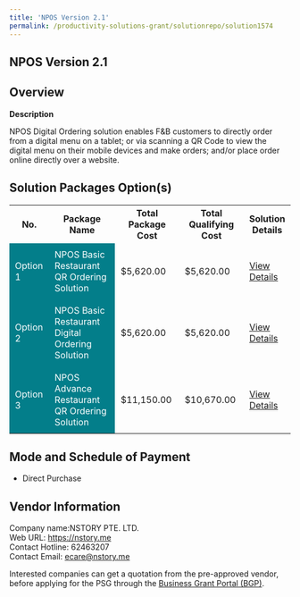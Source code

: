 ```yaml
---
title: 'NPOS Version 2.1'
permalink: /productivity-solutions-grant/solutionrepo/solution1574
---
```


## NPOS Version 2.1

## Overview

**Description**

NPOS Digital Ordering solution enables F&B customers to directly order from a digital menu on a tablet; or via scanning a QR Code to view the digital menu on their mobile devices and make orders; and/or place order online directly over a website.

## Solution Packages Option(s)

<table>
<tr>
<th><b>No.</b></th>
<th><b>Package Name</b></th>
<th><b>Total Package Cost</b></th>
<th><b>Total Qualifying Cost</b></th>
<th><b>Solution Details</b></th>
</tr>
<tr>
<td style='padding: 10px; background-color: #037E8A; color: #FFFFFF;'>Option 1</td>
<td style='padding: 10px; background-color: #037E8A; color: #FFFFFF;'>NPOS Basic Restaurant QR Ordering Solution</td>
<td style='padding: 10px;'>$5,620.00</td>
<td style='padding: 10px;'>$5,620.00</td>
<td style='padding: 10px;'><a href='/images/psg/NSTORY_NPOS_Version2_1_Desensitised_Annex3_Part1.pdf' target='_blank'>View Details</a></td>
</tr>
<tr>
<td style='padding: 10px; background-color: #037E8A; color: #FFFFFF;'>Option 2</td>
<td style='padding: 10px; background-color: #037E8A; color: #FFFFFF;'>NPOS Basic Restaurant Digital Ordering Solution</td>
<td style='padding: 10px;'>$5,620.00</td>
<td style='padding: 10px;'>$5,620.00</td>
<td style='padding: 10px;'><a href='/images/psg/NSTORY_NPOS_Version2_1_Desensitised_Annex3_Part2.pdf' target='_blank'>View Details</a></td>
</tr>
<tr>
<td style='padding: 10px; background-color: #037E8A; color: #FFFFFF;'>Option 3</td>
<td style='padding: 10px; background-color: #037E8A; color: #FFFFFF;'>NPOS Advance Restaurant QR Ordering Solution</td>
<td style='padding: 10px;'>$11,150.00</td>
<td style='padding: 10px;'>$10,670.00</td>
<td style='padding: 10px;'><a href='/images/psg/NSTORY_NPOS_Version2_1_Desensitised_Annex3_Part3.pdf' target='_blank'>View Details</a></td>
</tr>
</table>

## Mode and Schedule of Payment

 - Direct Purchase

## Vendor Information

 Company name:NSTORY PTE. LTD.<br>Web URL: https://nstory.me <br>Contact Hotline: 62463207 <br>Contact Email: ecare@nstory.me

Interested companies can get a quotation from the pre-approved vendor, before applying for the PSG through the <a href='https://www.businessgrants.gov.sg/' target='_blank' rel='noopener'>Business Grant Portal (BGP)</a>.

<script src="/jquery/resize-tables.js"></script>
